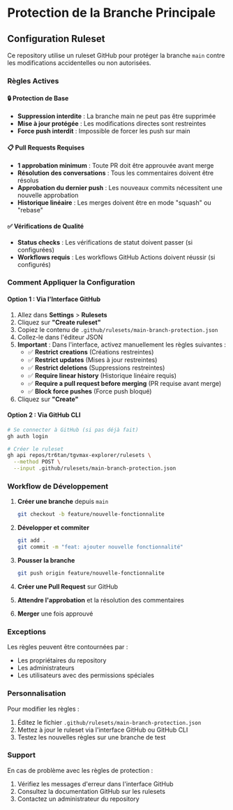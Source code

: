 # Protection de la Branche Principale

## Configuration Ruleset

Ce repository utilise un ruleset GitHub pour protéger la branche `main` contre les modifications accidentelles ou non autorisées.

### Règles Actives

#### 🔒 Protection de Base
- **Suppression interdite** : La branche main ne peut pas être supprimée
- **Mise à jour protégée** : Les modifications directes sont restreintes
- **Force push interdit** : Impossible de forcer les push sur main

#### 📋 Pull Requests Requises
- **1 approbation minimum** : Toute PR doit être approuvée avant merge
- **Résolution des conversations** : Tous les commentaires doivent être résolus
- **Approbation du dernier push** : Les nouveaux commits nécessitent une nouvelle approbation
- **Historique linéaire** : Les merges doivent être en mode "squash" ou "rebase"

#### ✅ Vérifications de Qualité
- **Status checks** : Les vérifications de statut doivent passer (si configurées)
- **Workflows requis** : Les workflows GitHub Actions doivent réussir (si configurés)

### Comment Appliquer la Configuration

#### Option 1 : Via l'Interface GitHub
1. Allez dans **Settings** > **Rulesets**
2. Cliquez sur **"Create ruleset"**
3. Copiez le contenu de `.github/rulesets/main-branch-protection.json`
4. Collez-le dans l'éditeur JSON
5. **Important** : Dans l'interface, activez manuellement les règles suivantes :
   - ✅ **Restrict creations** (Créations restreintes)
   - ✅ **Restrict updates** (Mises à jour restreintes) 
   - ✅ **Restrict deletions** (Suppressions restreintes)
   - ✅ **Require linear history** (Historique linéaire requis)
   - ✅ **Require a pull request before merging** (PR requise avant merge)
   - ✅ **Block force pushes** (Force push bloqué)
6. Cliquez sur **"Create"**

#### Option 2 : Via GitHub CLI
```bash
# Se connecter à GitHub (si pas déjà fait)
gh auth login

# Créer le ruleset
gh api repos/tr6tan/tgvmax-explorer/rulesets \
  --method POST \
  --input .github/rulesets/main-branch-protection.json
```

### Workflow de Développement

1. **Créer une branche** depuis `main`
   ```bash
   git checkout -b feature/nouvelle-fonctionnalite
   ```

2. **Développer et commiter**
   ```bash
   git add .
   git commit -m "feat: ajouter nouvelle fonctionnalité"
   ```

3. **Pousser la branche**
   ```bash
   git push origin feature/nouvelle-fonctionnalite
   ```

4. **Créer une Pull Request** sur GitHub

5. **Attendre l'approbation** et la résolution des commentaires

6. **Merger** une fois approuvé

### Exceptions

Les règles peuvent être contournées par :
- Les propriétaires du repository
- Les administrateurs
- Les utilisateurs avec des permissions spéciales

### Personnalisation

Pour modifier les règles :
1. Éditez le fichier `.github/rulesets/main-branch-protection.json`
2. Mettez à jour le ruleset via l'interface GitHub ou GitHub CLI
3. Testez les nouvelles règles sur une branche de test

### Support

En cas de problème avec les règles de protection :
1. Vérifiez les messages d'erreur dans l'interface GitHub
2. Consultez la documentation GitHub sur les rulesets
3. Contactez un administrateur du repository
